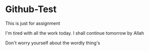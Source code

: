 # Github-Test
This is just for assignment

I'm tired with all the work today. I shall continue tomorrow by Allah

Don't worry yourself about the wordly thing's
